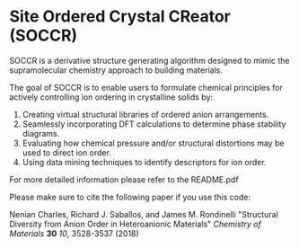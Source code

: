# Site Ordered Crystal CReator (SOCCR)

SOCCR is a derivative structure generating algorithm designed to mimic the supramolecular chemistry approach to building materials.

The goal of SOCCR is to enable users to formulate chemical principles for actively controlling ion ordering in crystalline solids by: 

1. Creating virtual structural libraries of ordered anion arrangements.
2. Seamlessly incorporating DFT calculations to determine phase stability diagrams.
3. Evaluating how chemical pressure and/or structural distortions may be used to direct ion order. 
4. Using data mining techniques to identify descriptors for ion order.

For more detailed information please refer to the README.pdf

Please make sure to cite the following paper if you use this code:

Nenian Charles, Richard J. Saballos, and James M. Rondinelli "Structural Diversity from Anion Order in Heteroanionic Materials"
<em>Chemistry of Materials</em> **30** <em>10</em>, 3528-3537 (2018)
